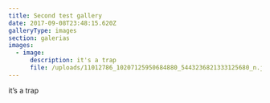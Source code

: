 ```yaml
---
title: Second test gallery
date: 2017-09-08T23:48:15.620Z
galleryType: images
section: galerias
images:
  - image:
      description: it's a trap
      file: /uploads/11012786_10207125950684880_5443236821333125680_n.jpg
---
```

it’s a trap
